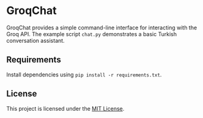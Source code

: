 # GroqChat

GroqChat provides a simple command-line interface for interacting with the Groq API. The example script `chat.py` demonstrates a basic Turkish conversation assistant.

## Requirements

Install dependencies using `pip install -r requirements.txt`.

## License

This project is licensed under the [MIT License](LICENSE).

